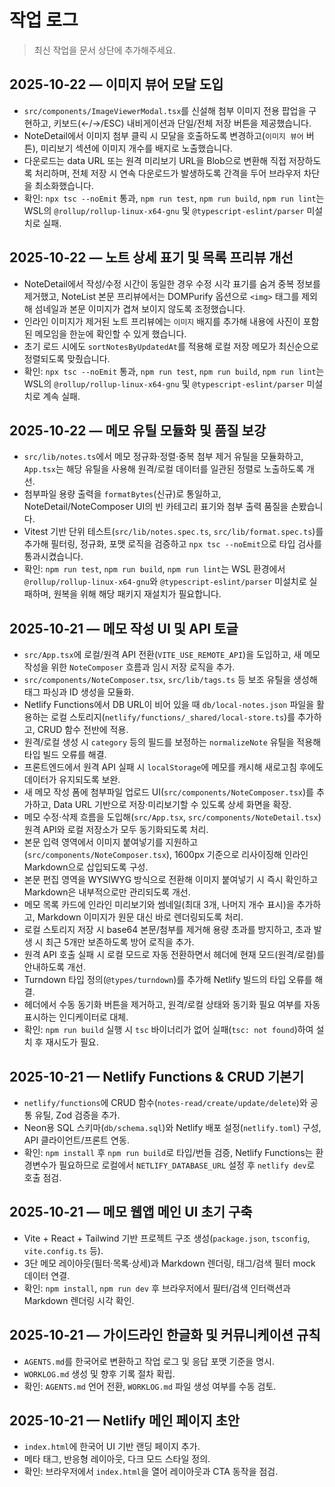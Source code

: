 # 작업 로그

> 최신 작업을 문서 상단에 추가해주세요.
## 2025-10-22 — 이미지 뷰어 모달 도입
- `src/components/ImageViewerModal.tsx`를 신설해 첨부 이미지 전용 팝업을 구현하고, 키보드(←/→/ESC) 내비게이션과 단일/전체 저장 버튼을 제공했습니다.
- NoteDetail에서 이미지 첨부 클릭 시 모달을 호출하도록 변경하고(`이미지 뷰어` 버튼), 미리보기 섹션에 이미지 개수를 배지로 노출했습니다.
- 다운로드는 data URL 또는 원격 미리보기 URL을 Blob으로 변환해 직접 저장하도록 처리하며, 전체 저장 시 연속 다운로드가 발생하도록 간격을 두어 브라우저 차단을 최소화했습니다.
- 확인: `npx tsc --noEmit` 통과, `npm run test`, `npm run build`, `npm run lint`는 WSL의 `@rollup/rollup-linux-x64-gnu` 및 `@typescript-eslint/parser` 미설치로 실패.

## 2025-10-22 — 노트 상세 표기 및 목록 프리뷰 개선
- NoteDetail에서 작성/수정 시간이 동일한 경우 수정 시각 표기를 숨겨 중복 정보를 제거했고, NoteList 본문 프리뷰에서는 DOMPurify 옵션으로 `<img>` 태그를 제외해 섬네일과 본문 이미지가 겹쳐 보이지 않도록 조정했습니다.
- 인라인 이미지가 제거된 노트 프리뷰에는 `이미지` 배지를 추가해 내용에 사진이 포함된 메모임을 한눈에 확인할 수 있게 했습니다.
- 초기 로드 시에도 `sortNotesByUpdatedAt`를 적용해 로컬 저장 메모가 최신순으로 정렬되도록 맞췄습니다.
- 확인: `npx tsc --noEmit` 통과, `npm run test`, `npm run build`, `npm run lint`는 WSL의 `@rollup/rollup-linux-x64-gnu` 및 `@typescript-eslint/parser` 미설치로 계속 실패.

## 2025-10-22 — 메모 유틸 모듈화 및 품질 보강
- `src/lib/notes.ts`에서 메모 정규화·정렬·중복 첨부 제거 유틸을 모듈화하고, `App.tsx`는 해당 유틸을 사용해 원격/로컬 데이터를 일관된 정렬로 노출하도록 개선.
- 첨부파일 용량 출력을 `formatBytes`(신규)로 통일하고, NoteDetail/NoteComposer UI의 빈 카테고리 표기와 첨부 출력 품질을 손봤습니다.
- Vitest 기반 단위 테스트(`src/lib/notes.spec.ts`, `src/lib/format.spec.ts`)를 추가해 필터링, 정규화, 포맷 로직을 검증하고 `npx tsc --noEmit`으로 타입 검사를 통과시켰습니다.
- 확인: `npm run test`, `npm run build`, `npm run lint`는 WSL 환경에서 `@rollup/rollup-linux-x64-gnu`와 `@typescript-eslint/parser` 미설치로 실패하며, 원복을 위해 해당 패키지 재설치가 필요합니다.
## 2025-10-21 — 메모 작성 UI 및 API 토글
- `src/App.tsx`에 로컬/원격 API 전환(`VITE_USE_REMOTE_API`)을 도입하고, 새 메모 작성을 위한 `NoteComposer` 흐름과 임시 저장 로직을 추가.
- `src/components/NoteComposer.tsx`, `src/lib/tags.ts` 등 보조 유틸을 생성해 태그 파싱과 ID 생성을 모듈화.
- Netlify Functions에서 DB URL이 비어 있을 때 `db/local-notes.json` 파일을 활용하는 로컬 스토리지(`netlify/functions/_shared/local-store.ts`)를 추가하고, CRUD 함수 전반에 적용.
- 원격/로컬 생성 시 `category` 등의 필드를 보정하는 `normalizeNote` 유틸을 적용해 타입 빌드 오류를 해결.
- 프론트엔드에서 원격 API 실패 시 `localStorage`에 메모를 캐시해 새로고침 후에도 데이터가 유지되도록 보완.
- 새 메모 작성 폼에 첨부파일 업로드 UI(`src/components/NoteComposer.tsx`)를 추가하고, Data URL 기반으로 저장·미리보기할 수 있도록 상세 화면을 확장.
- 메모 수정·삭제 흐름을 도입해(`src/App.tsx`, `src/components/NoteDetail.tsx`) 원격 API와 로컬 저장소가 모두 동기화되도록 처리.
- 본문 입력 영역에서 이미지 붙여넣기를 지원하고(`src/components/NoteComposer.tsx`), 1600px 기준으로 리사이징해 인라인 Markdown으로 삽입되도록 구성.
- 본문 편집 영역을 WYSIWYG 방식으로 전환해 이미지 붙여넣기 시 즉시 확인하고 Markdown은 내부적으로만 관리되도록 개선.
- 메모 목록 카드에 인라인 미리보기와 썸네일(최대 3개, 나머지 개수 표시)을 추가하고, Markdown 이미지가 원문 대신 바로 렌더링되도록 처리.
- 로컬 스토리지 저장 시 base64 본문/첨부를 제거해 용량 초과를 방지하고, 초과 발생 시 최근 5개만 보존하도록 방어 로직을 추가.
- 원격 API 호출 실패 시 로컬 모드로 자동 전환하면서 헤더에 현재 모드(원격/로컬)를 안내하도록 개선.
- Turndown 타입 정의(`@types/turndown`)를 추가해 Netlify 빌드의 타입 오류를 해결.
- 헤더에서 수동 동기화 버튼을 제거하고, 원격/로컬 상태와 동기화 필요 여부를 자동 표시하는 인디케이터로 대체.
- 확인: `npm run build` 실행 시 `tsc` 바이너리가 없어 실패(`tsc: not found`)하여 설치 후 재시도가 필요.

## 2025-10-21 — Netlify Functions & CRUD 기본기
- `netlify/functions`에 CRUD 함수(`notes-read/create/update/delete`)와 공통 유틸, Zod 검증을 추가.
- Neon용 SQL 스키마(`db/schema.sql`)와 Netlify 배포 설정(`netlify.toml`) 구성, API 클라이언트/프론트 연동.
- 확인: `npm install` 후 `npm run build`로 타입/번들 검증, Netlify Functions는 환경변수가 필요하므로 로컬에서 `NETLIFY_DATABASE_URL` 설정 후 `netlify dev`로 호출 점검.

## 2025-10-21 — 메모 웹앱 메인 UI 초기 구축
- Vite + React + Tailwind 기반 프로젝트 구조 생성(`package.json`, `tsconfig`, `vite.config.ts` 등).
- 3단 메모 레이아웃(필터·목록·상세)과 Markdown 렌더링, 태그/검색 필터 mock 데이터 연결.
- 확인: `npm install`, `npm run dev` 후 브라우저에서 필터/검색 인터랙션과 Markdown 렌더링 시각 확인.

## 2025-10-21 — 가이드라인 한글화 및 커뮤니케이션 규칙
- `AGENTS.md`를 한국어로 변환하고 작업 로그 및 응답 포맷 기준을 명시.
- `WORKLOG.md` 생성 및 향후 기록 절차 확립.
- 확인: `AGENTS.md` 언어 전환, `WORKLOG.md` 파일 생성 여부를 수동 검토.

## 2025-10-21 — Netlify 메인 페이지 초안
- `index.html`에 한국어 UI 기반 랜딩 페이지 추가.
- 메타 태그, 반응형 레이아웃, 다크 모드 스타일 정의.
- 확인: 브라우저에서 `index.html`을 열어 레이아웃과 CTA 동작을 점검.

